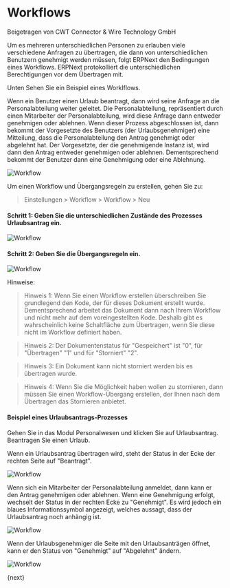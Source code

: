 # Workflows
<span class="text-muted contributed-by">Beigetragen von CWT Connector & Wire Technology GmbH</span>

Um es mehreren unterschiedlichen Personen zu erlauben viele verschiedene Anfragen zu übertragen, die dann von unterschiedlichen Benutzern genehmigt werden müssen, folgt ERPNext den Bedingungen eines Workflows. ERPNext protokolliert die unterschiedlichen Berechtigungen vor dem Übertragen mit.

Unten Sehen Sie ein Beispiel eines Worklflows.

Wenn ein Benutzer einen Urlaub beantragt, dann wird seine Anfrage an die Personalabteilung weiter geleitet. Die Personalabteilung, repräsentiert durch einen Mitarbeiter der Personalabteilung, wird diese Anfrage dann entweder genehmigen oder ablehnen. Wenn dieser Prozess abgeschlossen ist, dann bekommt der Vorgesetzte des Benutzers (der Urlaubsgenehmiger) eine Mitteilung, dass die Personalabteilung den Antrag genehmigt oder abgelehnt hat. Der Vorgesetzte, der die genehmigende Instanz ist, wird dann den Antrag entweder genehmigen oder ablehnen. Dementsprechend bekommt der Benutzer dann eine Genehmigung oder eine Ablehnung.

<img class="screenshot" alt="Workflow" src="/docs/assets/img/setup/workflow-leave-fl.jpg">

Um einen Workflow und Übergangsregeln zu erstellen, gehen Sie zu:

> Einstellungen > Workflow > Workflow > Neu

#### Schritt 1: Geben Sie die unterschiedlichen Zustände des Prozesses Urlaubsantrag ein.

<img class="screenshot" alt="Workflow" src="/docs/assets/img/setup/workflow-1.png">

#### Schritt 2: Geben Sie die Übergangsregeln ein.

<img class="screenshot" alt="Workflow" src="/docs/assets/img/setup/workflow-2.png">

Hinweise:

> Hinweis 1: Wenn Sie einen Workflow erstellen überschreiben Sie grundlegend den Kode, der für dieses Dokument erstellt wurde. Dementsprechend arbeitet das Dokument dann nach Ihrem Workflow und nicht mehr auf dem voreingestellten Kode. Deshalb gibt es wahrscheinlich keine Schaltfläche zum Übertragen, wenn Sie diese nicht im Workflow definiert haben.

> Hinweis 2: Der Dokumentenstatus für "Gespeichert" ist "0", für "Übertragen" "1" und für "Storniert" "2".

> Hinweis 3: Ein Dokument kann nicht storniert werden bis es übertragen wurde.

> Hinweis 4: Wenn Sie die Möglichkeit haben wollen zu stornieren, dann müssen Sie einen Workflow-Übergang erstellen, der Ihnen nach dem Übertragen das Stornieren anbietet.

#### Beispiel eines Urlaubsantrags-Prozesses

Gehen Sie in das Modul Personalwesen und klicken Sie auf Urlaubsantrag. Beantragen Sie einen Urlaub.

Wenn ein Urlaubsantrag übertragen wird, steht der Status in der Ecke der rechten Seite auf "Beantragt".

<img class="screenshot" alt="Workflow" src="/docs/assets/img/setup/workflow-3.png">

Wenn sich ein Mitarbeiter der Personalabteilung anmeldet, dann kann er den Antrag genehmigen oder ablehnen. Wenn eine Genehmigung erfolgt, wechselt der Status in der rechten Ecke zu "Genehmigt". Es wird jedoch ein blaues Informationssymbol angezeigt, welches aussagt, dass der Urlaubsantrag noch anhängig ist.

<img class="screenshot" alt="Workflow" src="/docs/assets/img/setup/workflow-4.png">

Wenn der Urlaubsgenehmiger die Seite mit den Urlaubsanträgen öffnet, kann er den Status von "Genehmigt" auf "Abgelehnt" ändern.

<img class="screenshot" alt="Workflow" src="/docs/assets/img/setup/workflow-5.png">

{next}

